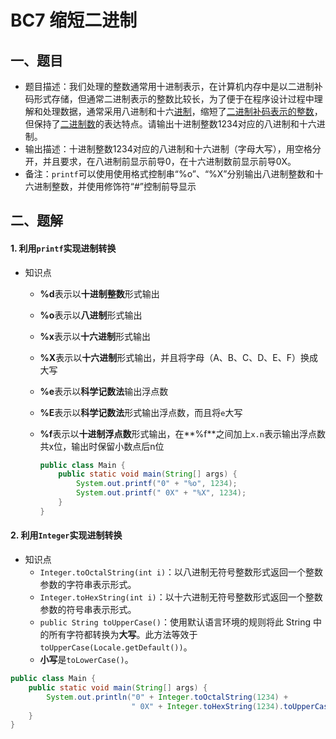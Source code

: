 # BC7 缩短二进制

## 一、题目

- 题目描述：我们处理的整数通常用十进制表示，在计算机内存中是以二进制补码形式存储，但通常二进制表示的整数比较长，为了便于在程序设计过程中理解和处理数据，通常采用八进制和十六[进制](https://www.baidu.com/s?wd=16进制&tn=SE_PcZhidaonwhc_ngpagmjz&rsv_dl=gh_pc_zhidao)，缩短了[二进制补码表示的整数](https://www.baidu.com/s?wd=二进制数&tn=SE_PcZhidaonwhc_ngpagmjz&rsv_dl=gh_pc_zhidao)，但保持了[二进制数](https://www.baidu.com/s?wd=二进制数&tn=SE_PcZhidaonwhc_ngpagmjz&rsv_dl=gh_pc_zhidao)的表达特点。请输出十进制整数1234对应的八进制和十六进制。
- 输出描述：十进制整数1234对应的八进制和十六进制（字母大写），用空格分开，并且要求，在八进制前显示前导0，在十六进制数前显示前导0X。
- 备注：`printf`可以使用使用格式控制串“%o”、“%X”分别输出八进制整数和十六进制整数，并使用修饰符“#”控制前导显示



## 二、题解

#### 1. 利用`printf`实现进制转换

- 知识点

  - **%d**表示以**十进制整数**形式输出

  - **%o**表示以**八进制**形式输出

  - **%x**表示以**十六进制**形式输出

  - **%X**表示以**十六进制**形式输出，并且将字母（A、B、C、D、E、F）换成大写

  - **%e**表示以**科学记数法**输出浮点数

  - **%E**表示以**科学记数法**形式输出浮点数，而且将`e`大写

  - **%f**表示以**十进制浮点数**形式输出，在**%f**之间加上`x.n`表示输出浮点数共x位，输出时保留小数点后n位

    ```java
    public class Main {
        public static void main(String[] args) {
            System.out.printf("0" + "%o", 1234);
            System.out.printf(" 0X" + "%X", 1234);
        }
    }
    ```

#### 2. 利用`Integer`实现进制转换

- 知识点
  - `Integer.toOctalString(int i)`：以八进制无符号整数形式返回一个整数参数的字符串表示形式。
  - `Integer.toHexString(int i)`：以十六进制无符号整数形式返回一个整数参数的符号串表示形式。
  - `public String toUpperCase()`：使用默认语言环境的规则将此 String 中的所有字符都转换为**大写**。此方法等效于`toUpperCase(Locale.getDefault())`。 
  - **小写**是`toLowerCase()`。

```java
public class Main {
    public static void main(String[] args) {
        System.out.println("0" + Integer.toOctalString(1234) + 
                           " 0X" + Integer.toHexString(1234).toUpperCase());
    }
}
```